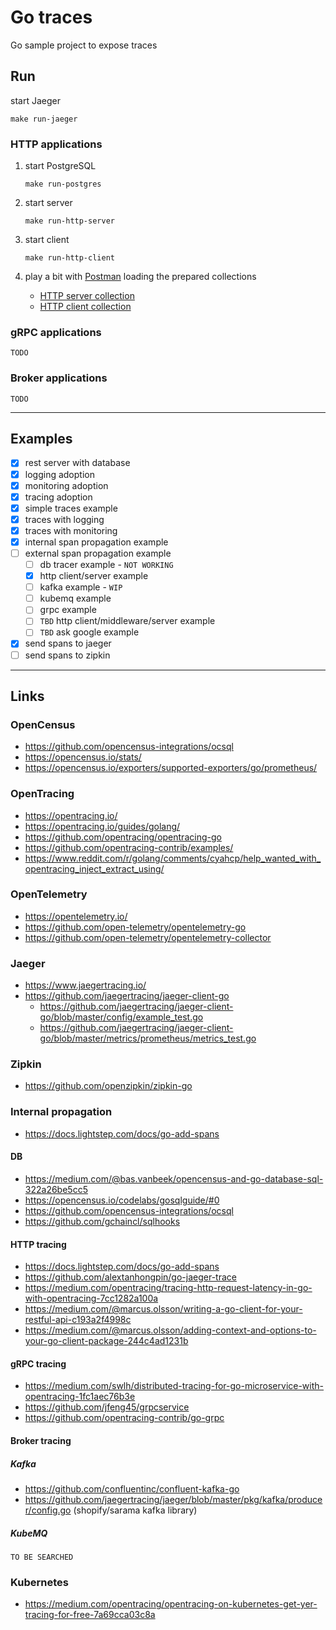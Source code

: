 
# Go traces

Go sample project to expose traces

## Run

start Jaeger
```shell script
make run-jaeger
```

### HTTP applications

1. start PostgreSQL
    ```shell script
    make run-postgres
    ```

2. start server
    ```shell script
    make run-http-server
    ```

3. start client
    ```shell script
    make run-http-client
    ```

4. play a bit with [Postman](https://www.postman.com/) loading the prepared collections
    - [HTTP server collection](http-server/postman/postman_collection.json)
    - [HTTP client collection](http-client/postman/postman_collection.json)

### gRPC applications

`TODO`

### Broker applications

`TODO`

---

## Examples

- [x] rest server with database
- [x] logging adoption
- [x] monitoring adoption
- [x] tracing adoption
- [x] simple traces example
- [x] traces with logging
- [x] traces with monitoring
- [x] internal span propagation example
- [ ] external span propagation example
    - [ ] db tracer example - `NOT WORKING`
    - [x] http client/server example
    - [ ] kafka example - `WIP`
    - [ ] kubemq example
    - [ ] grpc example
    - [ ] `TBD` http client/middleware/server example
    - [ ] `TBD` ask google example
- [x] send spans to jaeger
- [ ] send spans to zipkin

---

## Links

### OpenCensus
- https://github.com/opencensus-integrations/ocsql
- https://opencensus.io/stats/
- https://opencensus.io/exporters/supported-exporters/go/prometheus/

### OpenTracing
- https://opentracing.io/
- https://opentracing.io/guides/golang/
- https://github.com/opentracing/opentracing-go
- https://github.com/opentracing-contrib/examples/
- https://www.reddit.com/r/golang/comments/cyahcp/help_wanted_with_opentracing_inject_extract_using/

### OpenTelemetry
- https://opentelemetry.io/
- https://github.com/open-telemetry/opentelemetry-go
- https://github.com/open-telemetry/opentelemetry-collector

### Jaeger
- https://www.jaegertracing.io/
- https://github.com/jaegertracing/jaeger-client-go
    - https://github.com/jaegertracing/jaeger-client-go/blob/master/config/example_test.go
    - https://github.com/jaegertracing/jaeger-client-go/blob/master/metrics/prometheus/metrics_test.go

### Zipkin
- https://github.com/openzipkin/zipkin-go

### Internal propagation
- https://docs.lightstep.com/docs/go-add-spans

#### DB
- https://medium.com/@bas.vanbeek/opencensus-and-go-database-sql-322a26be5cc5
- https://opencensus.io/codelabs/gosqlguide/#0
- https://github.com/opencensus-integrations/ocsql
- https://github.com/gchaincl/sqlhooks

#### HTTP tracing
- https://docs.lightstep.com/docs/go-add-spans
- https://github.com/alextanhongpin/go-jaeger-trace
- https://medium.com/opentracing/tracing-http-request-latency-in-go-with-opentracing-7cc1282a100a
- https://medium.com/@marcus.olsson/writing-a-go-client-for-your-restful-api-c193a2f4998c
- https://medium.com/@marcus.olsson/adding-context-and-options-to-your-go-client-package-244c4ad1231b

#### gRPC tracing
- https://medium.com/swlh/distributed-tracing-for-go-microservice-with-opentracing-1fc1aec76b3e
- https://github.com/jfeng45/grpcservice
- https://github.com/opentracing-contrib/go-grpc

#### Broker tracing
##### Kafka
- https://github.com/confluentinc/confluent-kafka-go
- https://github.com/jaegertracing/jaeger/blob/master/pkg/kafka/producer/config.go (shopify/sarama kafka library)
##### KubeMQ
`TO BE SEARCHED`

### Kubernetes
- https://medium.com/opentracing/opentracing-on-kubernetes-get-yer-tracing-for-free-7a69cca03c8a
